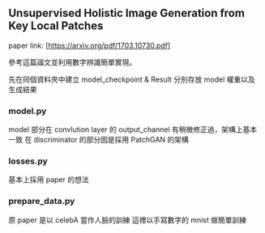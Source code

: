 ## Unsupervised Holistic Image Generation from Key Local Patches
paper link: [https://arxiv.org/pdf/1703.10730.pdf]

參考這篇論文並利用數字辨識簡單實現。

先在同個資料夾中建立 model_checkpoint & Result
分別存放 model 權重以及 生成結果

### model.py 
model 部分在 convlution layer 的 output_channel 有稍微修正過，架構上基本一致
在 discriminator 的部分因是採用 PatchGAN 的架構

### losses.py 
基本上採用 paper 的想法

### prepare_data.py 
原 paper 是以 celebA 當作人臉的訓練
這裡以手寫數字的 mnist 做簡單訓練
